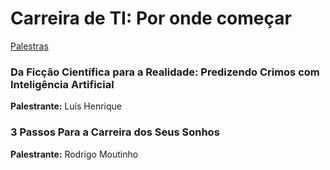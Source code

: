 # Carreira de TI: Por onde começar

[Palestras](palestras.jpg)

### Da Ficção Científica para a Realidade: Predizendo Crimos com Inteligência Artificial
**Palestrante:** Luís Henrique

### 3 Passos Para a Carreira dos Seus Sonhos
**Palestrante:** Rodrigo Moutinho
